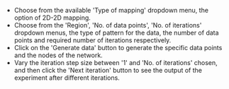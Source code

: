 - Choose from the available 'Type of mapping' dropdown menu, the option of 2D-2D mapping.
- Choose from the 'Region', 'No. of data points', 'No. of iterations' dropdown menus, the type of pattern for the data, the number of data points and required number of iterations respectively.
- Click on the 'Generate data' button to generate the specific data points and the nodes of the network.
- Vary the iteration step size between '1' and 'No. of iterations' chosen, and then click the 'Next iteration' button to see the output of the experiment after different iterations.

